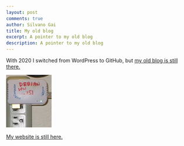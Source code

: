 ```yaml
---
layout: post
comments: true
author: Silvano Gai
title: My old blog
excerpt: A pointer to my old blog
description: A pointer to my old blog  
---
```

With 2020 I switched from WordPress to GitHub, but [my old blog is still there.](https://www.ip6.com/projects)

![Old Project Logo](/assets/images/project-logo.jpg)

[My website is still here.](https://www.ip6.com)
